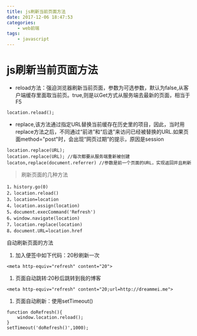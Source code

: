 ```yaml
---
title: js刷新当前页面方法
date: 2017-12-06 18:47:53
categories:
	- web前端
tags:
	- javascript
---
```



# js刷新当前页面方法

- reload方法：强迫浏览器刷新当前页面，参数为可选参数，默认为false,从客户端缓存里面取当前页。true,则是以Get方式从服务端去最新的页面，相当于F5

```
location.reload();
```

<!-- more -->
- replace,该方法通过指定URL替换当前缓存在历史里的项目，因此，当时用replace方法之后，不同通过“前进”和“后退”来访问已经被替换的URL.如果页面method="post"时，会出现“网页过期”的提示，原因是session


```
location.replace(URL);
location.replace(URL); //每次都要从服务端重新被创建
locaton,replace(document.referrer) //参数是前一个页面的URL，实现返回并且刷新
```
> 刷新页面的几种方法

```
1，history.go(0) 
2，location.reload() 
3，location=location 
4，location.assign(location) 
5，document.execCommand('Refresh') 
6，window.navigate(location) 
7，location.replace(location) 
8，document.URL=location.href
```

自动刷新页面的方法

1. 加入<head>便签中如下代码：20秒刷新一次


```
<meta http-equiv="refresh" content="20">
```

1. 页面自动跳转:20秒后跳转到我的博客


```
<meta http-equiv="refresh" content="20;url=http://dreammei.me">
```
1. 页面自动刷新：使用setTimeout()


```
function doRefresh(){
    window.location.reload();
}
setTimeout('doRefresh()',1000);
```